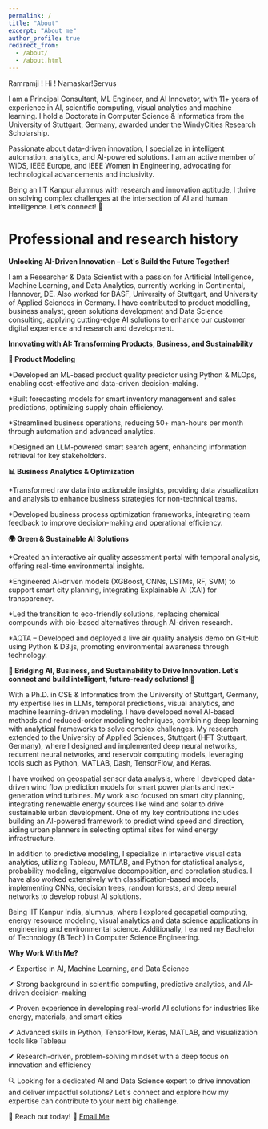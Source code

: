 ```yaml
---
permalink: /
title: "About"
excerpt: "About me"
author_profile: true
redirect_from: 
  - /about/
  - /about.html
---
```


 Ramramji ! Hi ! Namaskar!Servus 

<p>
I am a Principal Consultant, ML Engineer, and AI Innovator, with 11+ years of experience in AI, scientific computing, visual analytics and machine learning. I hold a Doctorate in Computer Science & Informatics from the University of Stuttgart, Germany, awarded under the WindyCities Research Scholarship.

Passionate about data-driven innovation, I specialize in intelligent automation, analytics, and AI-powered solutions. I am an active member of WiDS, IEEE Europe, and IEEE Women in Engineering, advocating for technological advancements and inclusivity.

Being an IIT Kanpur alumnus with research and innovation aptitude, I thrive on solving complex challenges at the intersection of AI and human intelligence. Let’s connect! 🚀 
</p>

Professional and research history
======

**Unlocking AI-Driven Innovation – Let's Build the Future Together!**
<p>
  I am a Researcher & Data Scientist with a passion for Artificial Intelligence, Machine Learning, and Data Analytics, currently working in Continental, Hannover, DE. Also worked for BASF, University of Stuttgart, and University of Applied Sciences in Germany. I have contributed to product modelling, business analyst, green solutions development and Data Science consulting, applying cutting-edge AI solutions to enhance our customer digital experience and research and development.
</p>

**Innovating with AI: Transforming Products, Business, and Sustainability**

 **🚀 Product Modeling**
 
<p> 
<p>*Developed an ML-based product quality predictor using Python & MLOps, enabling cost-effective and data-driven decision-making.</p>
<p>*Built forecasting models for smart inventory management and sales predictions, optimizing supply chain efficiency.</p>
<p>*Streamlined business operations, reducing 50+ man-hours per month through automation and advanced analytics.</p>
<p>*Designed an LLM-powered smart search agent, enhancing information retrieval for key stakeholders.</p>
</p>

 **📊 Business Analytics & Optimization**
 
<p>
<p> *Transformed raw data into actionable insights, providing data visualization and analysis to enhance business strategies for non-technical teams.</p>
<p> *Developed business process optimization frameworks, integrating team feedback to improve decision-making and operational efficiency.</p>
</p>

 **🌍 Green & Sustainable AI Solutions**
 
<p>
<p> *Created an interactive air quality assessment portal with temporal analysis, offering real-time environmental insights.</p>
<p> *Engineered AI-driven models (XGBoost, CNNs, LSTMs, RF, SVM) to support smart city planning, integrating Explainable AI (XAI) for transparency.</p>
<p> *Led the transition to eco-friendly solutions, replacing chemical compounds with bio-based alternatives through AI-driven research.</p>
<p> *AQTA – Developed and deployed a live air quality analysis demo on GitHub using Python & D3.js, promoting environmental awareness through technology.</p>
</p>

 **🌟 Bridging AI, Business, and Sustainability to Drive Innovation. Let’s connect and build intelligent, future-ready solutions! 🚀**

<p>
  With a Ph.D. in CSE & Informatics from the University of Stuttgart, Germany, my expertise lies in LLMs, temporal predictions, visual analytics, and machine learning-driven modeling. I have developed novel AI-based methods and reduced-order modeling techniques, combining deep learning with analytical frameworks to solve complex challenges. My research extended to the University of Applied Sciences, Stuttgart (HFT Stuttgart, Germany), where I designed and implemented deep neural networks, recurrent neural networks, and reservoir computing models, leveraging tools such as Python, MATLAB, Dash, TensorFlow, and Keras.
</p>

<p> 
  I have worked on geospatial sensor data analysis, where I developed data-driven wind flow prediction models for smart power plants and next-generation wind turbines. My work also focused on smart city planning, integrating renewable energy sources like wind and solar to drive sustainable urban development. One of my key contributions includes building an AI-powered framework to predict wind speed and direction, aiding urban planners in selecting optimal sites for wind energy infrastructure.
</p>

<p>
  In addition to predictive modeling, I specialize in interactive visual data analytics, utilizing Tableau, MATLAB, and Python for statistical analysis, probability modeling, eigenvalue decomposition, and correlation studies. I have also worked extensively with classification-based models, implementing CNNs, decision trees, random forests, and deep neural networks to develop robust AI solutions. 
</p>

<p>
  Being IIT Kanpur India, alumnus,  where I explored geospatial computing, energy resource modeling, visual analytics and data science applications in engineering and environmental science. Additionally, I earned my Bachelor of Technology (B.Tech) in Computer Science Engineering.
</p>

**Why Work With Me?**
<p> ✔ Expertise in AI, Machine Learning, and Data Science</p>
<p> ✔ Strong background in scientific computing, predictive analytics, and AI-driven decision-making</p>
<p> ✔ Proven experience in developing real-world AI solutions for industries like energy, materials, and smart cities</p>
<p> ✔ Advanced skills in Python, TensorFlow, Keras, MATLAB, and visualization tools like Tableau</p>
<p> ✔ Research-driven, problem-solving mindset with a deep focus on innovation and efficiency</p>

<p> 🔍 Looking for a dedicated AI and Data Science expert to drive innovation and deliver impactful solutions? Let's connect and explore how my expertise can contribute to your next big challenge.</p>

📩 Reach out today! 🚀
[Email Me](drshoffical@gmail.com)


